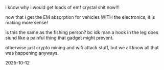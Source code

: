 i know why i would get loads of emf crystal shit now!!!  

now that i get the EM absorption for vehicles WITH the electronics, it is making more sense!  

is this the same as the fishing person? bc idk man a hook in the leg does siund like a painful thing that gadget might prevent.  

otherwise just crypto mining and wifi attack stuff, but we all know all that was happening anyways.  

2025-10-12  
